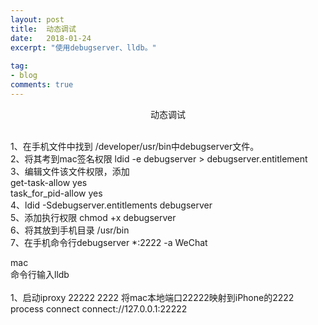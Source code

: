 ```yaml
---
layout: post
title:  动态调试
date:   2018-01-24
excerpt: "使用debugserver、lldb。"
 
tag:
- blog
comments: true
---
```

<center>动态调试</center><br>


1、在手机文件中找到 /developer/usr/bin中debugserver文件。<br>
2、将其考到mac签名权限 ldid -e debugserver > debugserver.entitlement<br>
3、编辑文件该文件权限，添加<br>
get-task-allow  yes <br>
task_for_pid-allow    yes<br>
4、ldid -Sdebugserver.entitlements debugserver<br>
5、添加执行权限 chmod +x debugserver<br>
6、将其放到手机目录 /usr/bin<br>
7、在手机命令行debugserver *:2222 -a WeChat <br>

mac<br>
命令行输入lldb <br>   
1、启动iproxy 22222 2222 将mac本地端口22222映射到iPhone的2222<br>
process connect connect://127.0.0.1:22222 <br>
